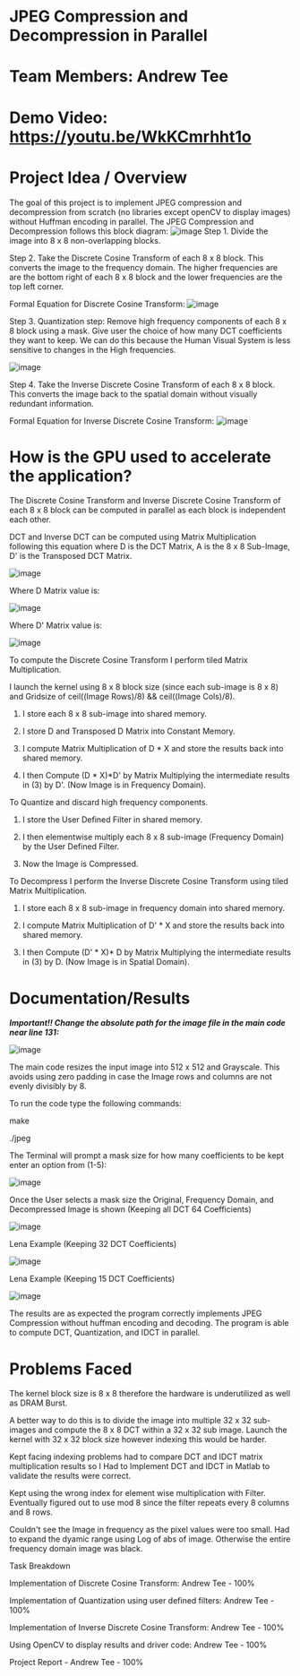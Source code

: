 # JPEG Compression and Decompression in Parallel
# Team Members: Andrew Tee
# Demo Video: https://youtu.be/WkKCmrhht1o
# Project Idea / Overview
The goal of this project is to implement JPEG compression and decompression from scratch (no libraries except openCV to display images) without Huffman encoding in parallel. 
The JPEG Compression and Decompression follows this block diagram:
![image](https://github.com/atee001/CUDA_JPEG/assets/80326381/84dfd51c-5b03-4227-b622-96c7b590df3e)
Step 1. Divide the image into 8 x 8 non-overlapping blocks.  

Step 2. Take the Discrete Cosine Transform of each 8 x 8 block. This converts the image to the frequency domain. 
The higher frequencies are are the bottom right of each 8 x 8 block and the lower frequencies are the top left corner. 

Formal Equation for Discrete Cosine Transform:
![image](https://github.com/atee001/CUDA_JPEG/assets/80326381/2268004f-1bbd-4264-9f60-893573a43d52)

Step 3. Quantization step: Remove high frequency components of each 8 x 8 block using a mask. Give user the choice of how many DCT coefficients they want to keep.
We can do this because the Human Visual System is less sensitive to changes in the High frequencies. 

![image](https://github.com/atee001/CUDA_JPEG/assets/80326381/474044e6-9a72-439b-ab65-a90c514b10b3)

Step 4. Take the Inverse Discrete Cosine Transform of each 8 x 8 block. This converts the image back to the spatial domain without visually redundant information.

Formal Equation for Inverse Discrete Cosine Transform:
![image](https://github.com/atee001/CUDA_JPEG/assets/80326381/762603ba-e06a-4c15-8678-add4157c341f)

# How is the GPU used to accelerate the application?

The Discrete Cosine Transform and Inverse Discrete Cosine Transform of each 8 x 8 block can be computed in parallel as each block is independent each other.

DCT and Inverse DCT can be computed using Matrix Multiplication following this equation where D is the DCT Matrix, A is the 8 x 8 Sub-Image, D' is the Transposed DCT Matrix.

![image](https://github.com/atee001/CUDA_JPEG/assets/80326381/341f5d99-9973-4022-8dc3-a8e4c40e6cad)

Where D Matrix value is:

![image](https://github.com/atee001/CUDA_JPEG/assets/80326381/154f340b-8a6e-4b5e-83f4-507fec5f8777)

Where D' Matrix value is:

![image](https://github.com/atee001/CUDA_JPEG/assets/80326381/07a0d672-080e-469a-9cb7-772dcebdf7ef)

To compute the Discrete Cosine Transform I perform tiled Matrix Multiplication.

I launch the kernel using 8 x 8 block size (since each sub-image is 8 x 8) and Gridsize of ceil((Image Rows)/8) && ceil((Image Cols)/8). 

1. I store each 8 x 8 sub-image into shared memory.

2. I store D and Transposed D Matrix into Constant Memory. 

3. I compute Matrix Multiplication of D * X and store the results back into shared memory.

4. I then Compute (D * X)*D' by Matrix Multiplying the intermediate results in (3) by D'. (Now Image is in Frequency Domain).

To Quantize and discard high frequency components.

1. I store the User Defined Filter in shared memory. 

2. I then elementwise multiply each 8 x 8 sub-image (Frequency Domain) by the User Defined Filter. 

3. Now the Image is Compressed.

To Decompress I perform the Inverse Discrete Cosine Transform using tiled Matrix Multiplication. 

1. I store each 8 x 8 sub-image in frequency domain into shared memory.

2. I compute Matrix Multiplication of D' * X and store the results back into shared memory.

3. I then Compute (D' * X)* D by Matrix Multiplying the intermediate results in (3) by D. (Now Image is in Spatial Domain).

# Documentation/Results

___Important!! Change the absolute path for the image file in the main code near line 131:___

![image](https://github.com/atee001/CUDA_JPEG/assets/80326381/39a0298d-a493-479d-8467-756cb2daa270)

The main code resizes the input image into 512 x 512 and Grayscale. This avoids using zero padding in case the Image rows and columns are not evenly divisibly by 8. 

To run the code type the following commands:

make

./jpeg

The Terminal will prompt a mask size for how many coefficients to be kept enter an option from (1-5):

![image](https://github.com/atee001/CUDA_JPEG/assets/80326381/eeece8bf-ae73-4220-98ed-5aa5c4953335)

Once the User selects a mask size the Original, Frequency Domain, and Decompressed Image is shown (Keeping all DCT 64 Coefficients)

![image](https://github.com/atee001/CUDA_JPEG/assets/80326381/5ffbfe24-66f5-4dbc-82f4-e288f5bf3529)

Lena Example (Keeping 32 DCT Coefficients)

![image](https://github.com/atee001/CUDA_JPEG/assets/80326381/9e854a0a-5ddd-496f-8735-1d9ab677cdd2)

Lena Example (Keeping 15 DCT Coefficients)

![image](https://github.com/atee001/CUDA_JPEG/assets/80326381/d90ce593-d79a-4f99-9af5-798458c3749c)

The results are as expected the program correctly implements JPEG Compression without huffman encoding and decoding. The program is able to compute DCT, Quantization, and IDCT in parallel. 

# Problems Faced

The kernel block size is 8 x 8 therefore the hardware is underutilized as well as DRAM Burst. 

A better way to do this is to divide the image into multiple 32 x 32 sub-images and compute the 8 x 8 DCT within a 32 x 32 sub image. Launch the kernel with 32 x 32 block size however indexing this would be harder.

Kept facing indexing problems had to compare DCT and IDCT matrix multiplication results so I Had to Implement DCT and IDCT in Matlab to validate the results were correct. 

Kept using the wrong index for element wise multiplication with Filter. Eventually figured out to use mod 8 since the filter repeats every 8 columns and 8 rows. 

Couldn't see the Image in frequency as the pixel values were too small. Had to expand the dyamic range using Log of abs of image. Otherwise the entire frequency domain image was black. 

Task	Breakdown

Implementation of Discrete Cosine Transform: Andrew Tee - 100%

Implementation of Quantization using user defined filters: Andrew Tee - 100%

Implementation of Inverse Discrete Cosine Transform: Andrew Tee - 100%

Using OpenCV to display results and driver code: Andrew Tee - 100%

Project Report - Andrew Tee - 100%









